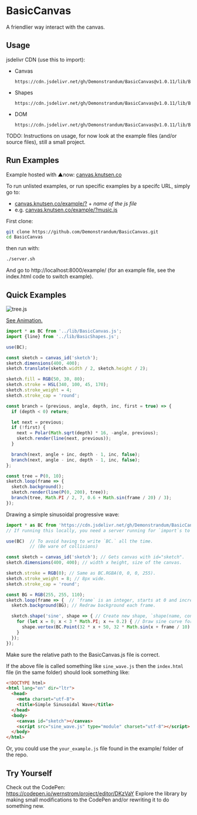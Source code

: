 # BasicCanvas
A friendlier way interact with the canvas.

## Usage
jsdelivr CDN (use this to import):
- Canvas
  ```
  https://cdn.jsdelivr.net/gh/Demonstrandum/BasicCanvas@v1.0.11/lib/BasicCanvas.js
  ```
- Shapes
  ```
  https://cdn.jsdelivr.net/gh/Demonstrandum/BasicCanvas@v1.0.11/lib/BasicShapes.js
  ```
- DOM
  ```
  https://cdn.jsdelivr.net/gh/Demonstrandum/BasicCanvas@v1.0.11/lib/BasicDOM.js
  ```

TODO: Instructions on usage, for now look at the example files (and/or source files), still a small project.

## Run Examples
Example hosted with ▲now: [canvas.knutsen.co](https://canvas.knutsen.co/example/)

To run unlisted examples, or run specific examples by a specifc URL, simply go to:
- [canvas.knutsen.co/example/?](https://canvas.knutsen.co/example/?) + _name of the js file_
- e.g. [canvas.knutsen.co/example/?music.js](https://canvas.knutsen.co/example/?music.js)

First clone:
```sh
git clone https://github.com/Demonstrandum/BasicCanvas.git
cd BasicCanvas
```
then run with:
```sh
./server.sh
```
And go to http://localhost:8000/example/ (for an example file, see the index.html code to switch example).

## Quick Examples
![tree.js](https://user-images.githubusercontent.com/26842759/54957430-a7a08580-4f4a-11e9-8928-7477b41ca01e.png)

[See Animation.](https://canvas.knutsen.co/example/?tree.js)

```js
import * as BC from '../lib/BasicCanvas.js';
import {line} from '../lib/BasicShapes.js';

use(BC);

const sketch = canvas_id('sketch');
sketch.dimensions(400, 400);
sketch.translate(sketch.width / 2, sketch.height / 2);

sketch.fill = RGB(50, 30, 80);
sketch.stroke = HSL(340, 100, 45, 170);
sketch.stroke_weight = 4;
sketch.stroke_cap = 'round';

const branch = (previous, angle, depth, inc, first = true) => {
  if (depth < 0) return;

  let next = previous;
  if (!first) {
    next = Polar(Math.sqrt(depth) * 16, -angle, previous);
    sketch.render(line(next, previous));
  }

  branch(next, angle + inc, depth - 1, inc, false);
  branch(next, angle - inc, depth - 1, inc, false);
};

const tree = P(0, 10);
sketch.loop(frame => {
  sketch.background();
  sketch.render(line(P(0, 200), tree));
  branch(tree, Math.PI / 2, 7, 0.6 + Math.sin(frame / 20) / 3);
});
```

Drawing a simple sinusoidal progressive wave:
```js
import * as BC from 'https://cdn.jsdelivr.net/gh/Demonstrandum/BasicCanvas@v1.0.11/lib/BasicCanvas.js';
// If running this locally, you need a server running for `import`s to work, (for now).

use(BC)  // To avoid having to write `BC.` all the time.
         // (Be ware of collisions)

const sketch = canvas_id('sketch'); // Gets canvas with id="sketch".
sketch.dimensions(400, 400); // width x height, size of the canvas.

sketch.stroke = RGB(0); // Same as BC.RGBA(0, 0, 0, 255).
sketch.stroke_weight = 8; // 8px wide.
sketch.stroke_cap = 'round';

const BG = RGB(255, 255, 110);
sketch.loop(frame => {  // `frame` is an integer, starts at 0 and increments for every frame drawn.
  sketch.background(BG); // Redraw background each frame.

  sketch.shape('sine', shape => { // Create new shape, `shape(name, construction of shape callback)`
    for (let x = 0; x < 3 * Math.PI; x += 0.2) { // Draw sine curve for this frame, next frame will be different
      shape.vertex(BC.Point(32 * x + 50, 32 * Math.sin(x + frame / 10) + 200));
    }
  });
});
```
Make sure the relative path to the BasicCanvas.js file is correct.

If the above file is called something like `sine_wave.js` then the `index.html` file (in the same folder) should look something like:
```html
<!DOCTYPE html>
<html lang="en" dir="ltr">
  <head>
    <meta charset="utf-8">
    <title>Simple Sinusoidal Wave</title>
  </head>
  <body>
    <canvas id="sketch"></canvas>
    <script src="sine_wave.js" type="module" charset="utf-8"></script>
  </body>
</html>
```
Or, you could use the `your_example.js` file found in the example/ folder of the repo.


## Try Yourself
Check out the CodePen: https://codepen.io/wernstrom/project/editor/DKzVaY
Explore the library by making small modifications to the CodePen and/or rewriting it to do something new.
